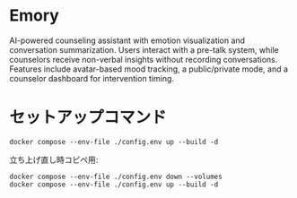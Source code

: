 # Emory
AI-powered counseling assistant with emotion visualization and conversation summarization. Users interact with a pre-talk system, while counselors receive non-verbal insights without recording conversations. Features include avatar-based mood tracking, a public/private mode, and a counselor dashboard for intervention timing.


# セットアップコマンド
```
docker compose --env-file ./config.env up --build -d
```

立ち上げ直し時コピペ用: 
```
docker compose --env-file ./config.env down --volumes
docker compose --env-file ./config.env up --build -d
```

